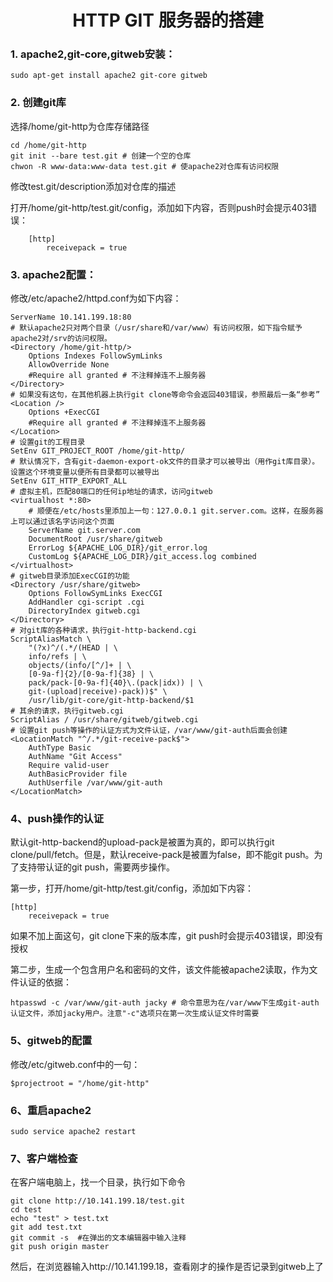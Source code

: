 # <center> HTTP GIT 服务器的搭建 </center>
 
### 1. apache2,git-core,gitweb安装：

```
sudo apt-get install apache2 git-core gitweb
```
    
### 2. 创建git库

选择/home/git-http为仓库存储路径

    cd /home/git-http
    git init --bare test.git # 创建一个空的仓库
    chwon -R www-data:www-data test.git # 使apache2对仓库有访问权限
    
修改test.git/description添加对仓库的描述

打开/home/git-http/test.git/config，添加如下内容，否则push时会提示403错误：

        [http]
            receivepack = true

### 3. apache2配置：

修改/etc/apache2/httpd.conf为如下内容：

    ServerName 10.141.199.18:80
    # 默认apache2只对两个目录（/usr/share和/var/www）有访问权限，如下指令赋予apache2对/srv的访问权限。
    <Directory /home/git-http/>
        Options Indexes FollowSymLinks
        AllowOverride None
        #Require all granted # 不注释掉连不上服务器
    </Directory>
    # 如果没有这句，在其他机器上执行git clone等命令会返回403错误，参照最后一条“参考”
    <Location />
        Options +ExecCGI
        #Require all granted # 不注释掉连不上服务器
    </Location>
    # 设置git的工程目录
    SetEnv GIT_PROJECT_ROOT /home/git-http/
    # 默认情况下，含有git-daemon-export-ok文件的目录才可以被导出（用作git库目录）。设置这个环境变量以便所有目录都可以被导出
    SetEnv GIT_HTTP_EXPORT_ALL
    # 虚拟主机，匹配80端口的任何ip地址的请求，访问gitweb
    <virtualhost *:80>
        # 顺便在/etc/hosts里添加上一句：127.0.0.1 git.server.com。这样，在服务器上可以通过该名字访问这个页面
        ServerName git.server.com
        DocumentRoot /usr/share/gitweb
        ErrorLog ${APACHE_LOG_DIR}/git_error.log
        CustomLog ${APACHE_LOG_DIR}/git_access.log combined
    </virtualhost>
    # gitweb目录添加ExecCGI的功能
    <Directory /usr/share/gitweb>
        Options FollowSymLinks ExecCGI
        AddHandler cgi-script .cgi
        DirectoryIndex gitweb.cgi
    </Directory>
    # 对git库的各种请求，执行git-http-backend.cgi
    ScriptAliasMatch \
        "(?x)^/(.*/(HEAD | \
        info/refs | \
        objects/(info/[^/]+ | \
        [0-9a-f]{2}/[0-9a-f]{38} | \
        pack/pack-[0-9a-f]{40}\.(pack|idx)) | \
        git-(upload|receive)-pack))$" \
        /usr/lib/git-core/git-http-backend/$1
    # 其余的请求，执行gitweb.cgi
    ScriptAlias / /usr/share/gitweb/gitweb.cgi
    # 设置git push等操作的认证方式为文件认证，/var/www/git-auth后面会创建
    <LocationMatch "^/.*/git-receive-pack$">
        AuthType Basic
        AuthName "Git Access"
        Require valid-user
        AuthBasicProvider file
        AuthUserfile /var/www/git-auth
    </LocationMatch>

### 4、push操作的认证

默认git-http-backend的upload-pack是被置为真的，即可以执行git clone/pull/fetch。但是，默认receive-pack是被置为false，即不能git push。为了支持带认证的git push，需要两步操作。

第一步，打开/home/git-http/test.git/config，添加如下内容：

    [http]
        receivepack = true
        
如果不加上面这句，git clone下来的版本库，git push时会提示403错误，即没有授权

第二步，生成一个包含用户名和密码的文件，该文件能被apache2读取，作为文件认证的依据：

    htpasswd -c /var/www/git-auth jacky # 命令意思为在/var/www下生成git-auth认证文件，添加jacky用户。注意"-c"选项只在第一次生成认证文件时需要

### 5、gitweb的配置

修改/etc/gitweb.conf中的一句：

    $projectroot = "/home/git-http"

### 6、重启apache2

    sudo service apache2 restart

### 7、客户端检查

在客户端电脑上，找一个目录，执行如下命令

    git clone http://10.141.199.18/test.git
    cd test
    echo "test" > test.txt
    git add test.txt
    git commit -s  #在弹出的文本编辑器中输入注释
    git push origin master
然后，在浏览器输入http://10.141.199.18，查看刚才的操作是否记录到gitweb上了